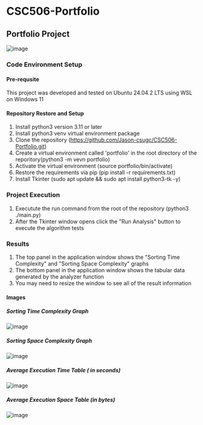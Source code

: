 # CSC506-Portfolio
## Portfolio Project
![image](https://github.com/user-attachments/assets/31d238aa-5694-4403-a085-6ed5191ff8ae)

### Code Environment Setup

#### Pre-requsite 

This project was developed and tested on Ubuntu 24.04.2 LTS using WSL on Windows 11

#### Repository Restore and Setup

1. Install python3 version 3.11 or later
2. Install python3 venv virtual environment package
3. Clone the repository (https://github.com/Jason-csugc/CSC506-Portfolio.git)
4. Create a virtual environment called 'portfolio' in the root directory of the reporitory(python3 -m vevn portfolio)
5. Activate the virtual environment (source portfolio/bin/activate)
6. Restore the requirements via pip (pip install -r requirements.txt)
7. Install Tkinter (sudo apt update && sudo apt install python3-tk -y)

### Project Execution

1. Executute the run command from the root of the repository (python3 ./main.py)
2. After the Tkinter window opens click the "Run Analysis" button to execute the algorithm tests


### Results
1. The top panel in the application window shows the "Sorting Time Complexity" and "Sorting Space Complexity" graphs
2. The bottom panel in the application window shows the tabular data generated by the analyzer function
3. You may need to resize the window to see all of the result information

#### Images

##### Sorting Time Complexity Graph
![image](https://github.com/user-attachments/assets/acc19f07-1913-42cb-af77-2c3053acd573)

##### Sorting Space Complexity Graph
![image](https://github.com/user-attachments/assets/d14ea110-fa6b-4fbb-ae88-a159e3d57a5b)

##### Average Execution Time Table ( in seconds)
![image](https://github.com/user-attachments/assets/f99cd744-31c7-4cc9-b481-9067bb07084d)

##### Average Execution Space Table (in bytes)
![image](https://github.com/user-attachments/assets/5b889515-7562-40ac-83ef-5b0e8508b6f3)
